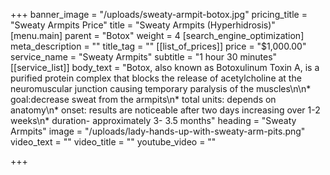 +++
banner_image = "/uploads/sweaty-armpit-botox.jpg"
pricing_title = "Sweaty Armpits Price"
title = "Sweaty Armpits (Hyperhidrosis)"
[menu.main]
parent = "Botox"
weight = 4
[search_engine_optimization]
meta_description = ""
title_tag = ""
[[list_of_prices]]
price = "$1,000.00"
service_name = "Sweaty Armpits"
subtitle = "1 hour 30 minutes"
[[service_list]]
body_text = "Botox, also known as Botoxulinum Toxin A, is a purified protein complex that blocks the release of acetylcholine at the neuromuscular junction causing temporary paralysis of the muscles\n\n* goal:decrease sweat from the armpits\n* total units: depends on anatomy\n* onset: results are noticeable after two days increasing over 1-2 weeks\n* duration- approximately 3- 3.5 months"
heading = "Sweaty Armpits"
image = "/uploads/lady-hands-up-with-sweaty-arm-pits.png"
video_text = ""
video_title = ""
youtube_video = ""

+++
